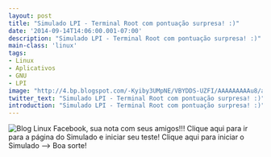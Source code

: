 ```yaml
---
layout: post
title: "Simulado LPI - Terminal Root com pontuação surpresa! :)"
date: '2014-09-14T14:06:00.001-07:00'
description: "Simulado LPI - Terminal Root com pontuação surpresa! :)"
main-class: 'linux'
tags:
- Linux
- Aplicativos
- GNU
- LPI
image: "http://4.bp.blogspot.com/-Kyiby3UMpNE/VBYDDS-UZFI/AAAAAAAAAu8/aWy6XgQ472Y/s72-c/product_0015_1.jpg"
twitter_text: "Simulado LPI - Terminal Root com pontuação surpresa! :)"
introduction: "Simulado LPI - Terminal Root com pontuação surpresa! :)"
---
```

![Blog Linux](http://4.bp.blogspot.com/-Kyiby3UMpNE/VBYDDS-UZFI/AAAAAAAAAu8/aWy6XgQ472Y/s320/product_0015_1.jpg "Blog Linux")
Facebook, sua nota com seus amigos!!!
Clique aqui para ir para a página do Simulado e iniciar seu teste! Clique aqui para iniciar o Simulado
-->
Boa sorte!

